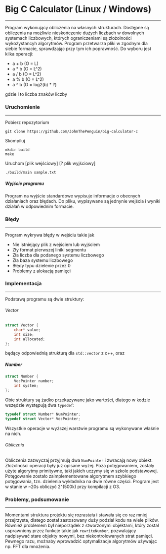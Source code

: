 # Big C Calculator (Linux / Windows)
---
Program wykonujący obliczenia na własnych strukturach.
Dostępne są obliczenia na możliwie nieskończenie dużych liczbach w dowolnych systemach liczbowych, 
których ograniczeniami są złożolności wykożystancyh algorytmów.
Program przetwarza pliki w zgodnym dla siebie formacie, sprawdzając przy tym ich poprawność.
Do wyboru jest kilka operacji:
- a + b (O = L)
- a * b (O = L^2)
- a / b (O = L^2)
- a % b (O = L^2)
- a ^ b (O = log2(b) * ?)
  
gdzie l to liczba znaków liczby


### Uruchomienie
---
Pobierz repozytorium
```
git clone https://github.com/JohnThePenguin/big-calculator-c
```

Skompiluj
```
mkdir build
make
```

Uruchom [plik wejściowy] [? plik wyjściowy]
```
./build/main sample.txt
```

##### Wyjście programu
Program na wyjście standardowe wypisuje informacje o obecnych działaniach oraz błędach.
Do pliku, wypisywane są jednynie wejścia i wyniki działań w odpowiednim formacie.


### Błędy
---
Program wykrywa błędy w wejściu takie jak
- Nie istniejący plik z wejściem lub wyjściem
- Zły format pierwszej liniki segmentu
- Zła liczba dla podanego systemu liczbowego
- Zła baza systemu liczbowego
- Błędy typu dzielenie przez 0
- Problemy z alokacją pamięci

### Implementacja
---
Podstawą programu są dwie struktury:
###### Vector
```c
struct Vector {
    char* value;
    int size;
    int allocated;
};
```
będący odpowiednią strukturą dla ```std::vector``` z c++, oraz

##### Number
```c
struct Number {
    VecPointer number;
    int system;
};
```

Obie struktury są żadko przekazywane jako wartości, dlatego w kodzie wszędzie występują dwa ```typedef```:
```c
typedef struct Number* NumPointer;
typedef struct Vector* VecPointer;
```
Wszystkie operacje w wyższej warstwie programu są wykonywane właśnie na nich.

###### Oblicznia
Obliczenia zazwyczaj przyjmują dwa ```NumPointer``` i zwracają nowy obiekt.
Złożolności operacji były już opisane wyżej. Poza potęgowaniem, zostały użyte algorytmy primitywne, taki jakich uczymy się w szkole podstawowej. Potęgowanie zostało zaimplementowane algorytmem szybkiego potęgowania, tzn. dzielenia wykładnika na dwie równe części. Program jest w stanie w ~20s obliczyć 2^(500k) przy kompilacji z O3.

### Problemy, podsumowanie
---
Momentami struktura projektu się rozrastała i stawała się co raz mniej przejrzysta, dlatego został zastosowany duży podział kodu na wiele plików. Również problemem był nieporządek z stworzonymi objektami, który został usprawniony przez funkcje takie jak ```rewriteNumber```, pozwalający nadpisywać stare objekty nowymi, bez niekontrolowanych strat pamięci.
Pewnego razu, możnaby wprowadzić optymalizacje algorytmów używając np. FFT dla mnożenia.
